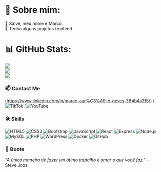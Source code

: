 <link rel="stylesheet" href="https://cdnjs.cloudflare.com/ajax/libs/font-awesome/6.7.1/css/all.min.css" integrity="sha512-5Hs3dF2AEPkpNAR7UiOHba+lRSJNeM2ECkwxUIxC1Q/FLycGTbNapWXB4tP889k5T5Ju8fs4b1P5z/iB4nMfSQ==" crossorigin="anonymous" referrerpolicy="no-referrer" />

# 💫 Sobre mim:
👋 Salve, meu nome e Marco.<br>
🔭 Tenho alguns projetos frontend


# 📊 GitHub Stats:
![](https://github-readme-stats.vercel.app/api?username=marconvs&theme=jolly&hide_border=false&include_all_commits=false&count_private=false)<br/>
![](https://github-readme-streak-stats.herokuapp.com/?user=marconvs&theme=jolly&hide_border=false)<br/>
![](https://github-readme-stats.vercel.app/api/top-langs/?username=marconvs&theme=jolly&hide_border=false&include_all_commits=false&count_private=false&layout=compact)





### 📫 Contact Me

<i class="fa-brands fa-youtube"></i>(https://www.linkedin.com/in/marco-aur%C3%A9lio-neves-384b4a315/)
[![TikTok](https://www.tiktok.com/@_.sn0w__)
[![YouTube](https://www.youtube.com/@sS%C3%B1%C3%B8w%E3%83%84)

### 🛠️ Skills

![HTML5](https://img.shields.io/badge/-HTML5-E34F26?style=flat&logo=html5&logoColor=white)
![CSS3](https://img.shields.io/badge/-CSS3-1572B6?style=flat&logo=css3&logoColor=white)
![Bootstrap](https://img.shields.io/badge/-Bootstrap-563D7C?style=flat&logo=bootstrap&logoColor=white)
![JavaScript](https://img.shields.io/badge/-JavaScript-F7DF1E?style=flat&logo=javascript&logoColor=black)
![React](https://img.shields.io/badge/-React-61DAFB?style=flat&logo=react&logoColor=black)
![Express](https://img.shields.io/badge/-Express-000000?style=flat&logo=express&logoColor=white)
![Node.js](https://img.shields.io/badge/-Node.js-339933?style=flat&logo=node.js&logoColor=white)
![MySQL](https://img.shields.io/badge/-MySQL-4479A1?style=flat&logo=mysql&logoColor=white)
![PHP](https://img.shields.io/badge/-PHP-777BB4?style=flat&logo=php&logoColor=white)
![WordPress](https://img.shields.io/badge/-WordPress-21759B?style=flat&logo=wordpress&logoColor=white)
![Docker](https://img.shields.io/badge/-Docker-2496ED?style=flat&logo=docker&logoColor=white)
![GitHub](https://img.shields.io/badge/-GitHub-181717?style=flat&logo=github&logoColor=white)

### 🌟 Quote

_"A única maneira de fazer um ótimo trabalho é amar o que você faz."_ - Steve Jobs
